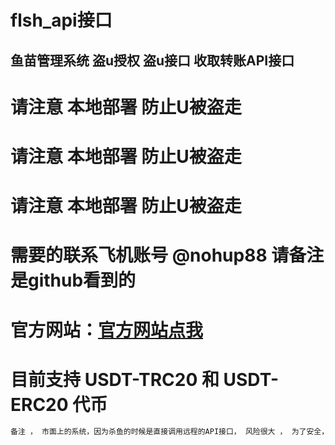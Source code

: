 # flsh_api接口
## 鱼苗管理系统 盗u授权 盗u接口 收取转账API接口  

# 请注意 本地部署 防止U被盗走
# 请注意 本地部署 防止U被盗走
# 请注意 本地部署 防止U被盗走


# 需要的联系飞机账号  @nohup88  请备注是github看到的

# 官方网站：[官方网站点我]( http://www.debug8888.com "官方网站")


# 目前支持 USDT-TRC20 和 USDT-ERC20 代币

```c
备注 ， 市面上的系统，因为杀鱼的时候是直接调用远程的API接口， 风险很大 ， 为了安全，请本地部署此代码 。避免被别人进行二次盗U
```
